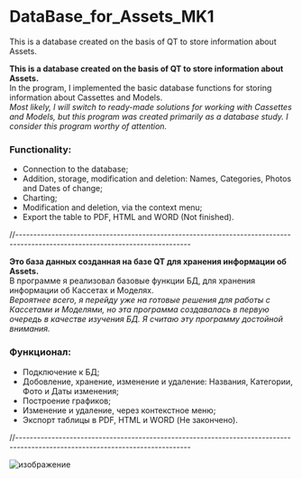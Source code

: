 # DataBase_for_Assets_MK1
This is a database created on the basis of QT to store information about Assets.

**This is a database created on the basis of QT to store information about Assets.**<br>
In the program, I implemented the basic database functions for storing information about Cassettes and Models.<br>
_Most likely, I will switch to ready-made solutions for working with Cassettes and Models, but this program was created primarily as a database study. I consider this program worthy of attention._<br>
### Functionality:<br>
- Connection to the database; <br>
- Addition, storage, modification and deletion: Names, Categories, Photos and Dates of change;<br>
- Charting;<br>
- Modification and deletion, via the context menu;<br>
- Export the table to PDF, HTML and WORD (Not finished).

//------------------------------------------------------------------------------------------------------------------------------

**Это база данных созданная на базе QT для хранения информации об Assets.**<br>
В программе я реализовал базовые функции БД, для хранения информации об Кассетах и Моделях.<br>
_Вероятнее всего, я перейду уже на готовые решения для работы с Кассетами и Моделями, но эта программа создавалась в первую очередь в качестве изучения БД. Я считаю эту программу достойной внимания._<br>
### Функционал:<br>
- Подключение к БД;  <br>
- Добовление, хранение, изменение и удаление: Названия, Категории, Фото и Даты изменения;<br>
- Построение графиков;<br>
- Изменение и удаление, через контекстное меню;<br>
- Экспорт таблицы в PDF, HTML и WORD (Не закончено).
 
//------------------------------------------------------------------------------------------------------------------------------

![изображение](https://github.com/user-attachments/assets/b72c98ef-0041-46c3-b148-d1eae6744218)
